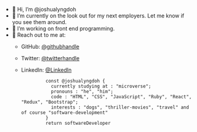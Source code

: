 - 👋 Hi, I’m @joshualyngdoh
- 👀 I’m currently on the look out for my next employers. Let me know if you see them around.
- 🌱 I’m working on front end programming.
- 💞️ Reach out to me at: 
    - GitHub: [@githubhandle](https://github.com/joshualyngdoh)
    - Twitter: [@twitterhandle](https://twitter.com/Joshualyngdoh08?t=7EOMBNKMhdAgQwM4EGl3iQ&s=31)
    - LinkedIn: [@LinkedIn](https://www.linkedin.com/in/joshua-lyngdoh-11ba7021a/)



                   const @joshualyngdoh {
                     currently studying at : "microverse";
                     pronouns : "he", "him";
                     code : "HTML", "CSS", "JavaScript", "Ruby", "React", "Redux", "Bootstrap";
                     interests : "dogs", "thriller-movies", "travel" and of course "software-development"
                   }
                   return softwareDeveloper
